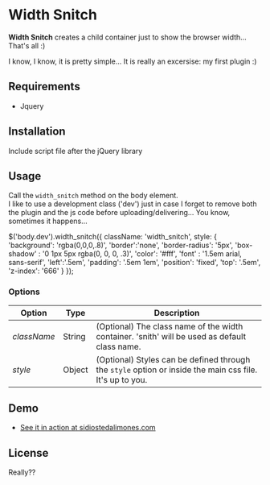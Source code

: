 # Width Snitch

**Width Snitch** creates a child container just to show the browser width... That's all :)

I know, I know, it is pretty simple... It is really an excersise: my first plugin :)

## Requirements
* Jquery

## Installation

Include script file after the jQuery library 

  <script src="/path/to/jquery.width_snitch.min.js"></script>

## Usage
Call the `width_snitch` method on the body element.  
I like to use a development class ('dev') just in case I forget to remove both the plugin and the js code before uploading/delivering… You know, sometimes it happens…


  $('body.dev').width_snitch({
    className: 'width_snitch',
    style: {
      'background': 'rgba(0,0,0,.8)',
      'border':'none',
      'border-radius': '5px',
      'box-shadow' : '0 1px 5px rgba(0, 0, 0, .3)',
      'color': '#fff',
      'font' : '1.5em arial, sans-serif',
      'left':'.5em',
      'padding': '.5em 1em',
      'position': 'fixed',
      'top': '.5em',
      'z-index': '666'
    }
  });

### Options
| Option | Type | Description   |
| ------ | ---- | ------------- |
| *className* | String | (Optional) The class name of the width container. 'snith' will be used as default class name. |
| *style* | Object | (Optional) Styles can be defined through the `style` option or inside the main css file. It's up to you. |

## Demo
* [See it in action at sidiostedalimones.com](http://www.sidiostedalimones.com/_projects/width-snitch/demo.html)

## License
Really?? 


